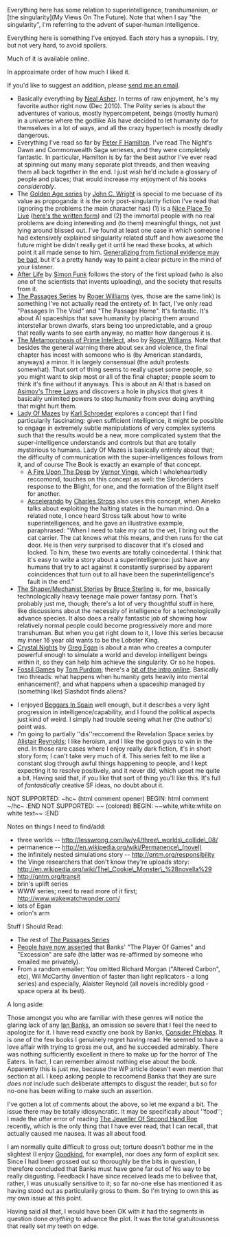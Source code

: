 Everything here has some relation to superintelligence, transhumanism,
or [the singularity](My Views On The Future). Note that when I say \"the
singularity\", I\'m referring to the advent of super-human intelligence.

Everything here is something I\'ve enjoyed. Each story has a synopsis. I
try, but not very hard, to avoid spoilers.

Much of it is available online.

In approximate order of how much I liked it.

If you\'d like to suggest an addition, please [send me an
email](mailto:rlpowell@digitalkingdom.org).

-   Basically everything by [Neal
    Asher](http://en.wikipedia.org/wiki/Neal_Asher). In terms of raw
    enjoyment, he\'s my favorite author right now (Dec 2010). The Polity
    series is about the adventures of various, mostly hypercompetent,
    beings (mostly human) in a universe where the godlike AIs have
    decided to let humanity do for themselves in a lot of ways, and all
    the crazy hypertech is mostly deadly dangerous.
-   Everything I\'ve read so far by [Peter F
    Hamilton](http://www.peterfhamilton.co.uk/). I\'ve read The Night\'s
    Dawn and Commonwealth Saga serieses, and they were completely
    fantastic. In particular, Hamilton is by far the best author I\'ve
    ever read at spinning out many many separate plot threads, and then
    weaving them all back together in the end. I just wish he\'d include
    a glossary of people and places; that would increase my enjoyment of
    his books *considerably*.
-   The [Golden Age
    series](http://en.wikipedia.org/wiki/The_Golden_Age_(novel_series))
    by [John C.
    Wright](http://en.wikipedia.org/wiki/John_C._Wright_(author)) is
    special to me becuase of its value as propoganda: it is the only
    post-singularity fiction I\'ve read that (ignoring the problems the
    main character has) (1) is a [Nice Place To
    Live](http://dotsub.com/view/96f08002-1f65-45d1-ba97-a8cc05784d94)
    ([here\'s the written
    form](http://lesswrong.com/lw/xy/the_fun_theory_sequence/)) and (2)
    the immortal people with no real problems are doing interesting and
    (to them) meaningful things, not just lying around blissed out.
    I\'ve found at least one case in which someone I had extensively
    explained singularity related stuff and how awesome the future might
    be didn\'t really get it until he read these books, at which point
    it all made sense to him. [Generalizing from fictional evidence may
    be
    bad](http://lesswrong.com/lw/k9/the_logical_fallacy_of_generalization_from/),
    but it\'s a pretty handy way to paint a clear picture in the mind of
    your listener.
-   [After Life](http://sifter.org/~simon/AfterLife/) by [Simon
    Funk](http://sifter.org/~simon/) follows the story of the first
    upload (who is also one of the scientists that invents uploading),
    and the society that results from it.
-   [The Passages Series](http://localroger.com/) by [Roger
    Williams](http://localroger.com/) (yes, those are the same link) is
    something I\'ve not actually read the entirety of. In fact, I\'ve
    only read \"Passages In The Void\" and \"The Passage Home\". It\'s
    fantastic. It\'s about AI spaceships that save humanity by placing
    them around interstellar brown dwarfs, stars being too
    unpredictable, and a group that really wants to see earth anyway, no
    matter how dangerous it is.
-   [The Metamorphosis of Prime
    Intellect](http://localroger.com/prime-intellect/index.html), also
    by [Roger Williams](http://localroger.com/). Note that besides the
    general warning there about sex and violence, the final chapter has
    incest with someone who is (by American standards, anyways) a minor.
    It is largely consensual (the adult protests somewhat). That sort of
    thing seems to really upset some people, so you might want to skip
    most or all of the final chapter; people seem to think it\'s fine
    without it anyways. This is about an AI that is based on [Asimov\'s
    Three Laws](http://www.asimovlaws.com/) and discovers a hole in
    physics that gives it basically unlimited powers to stop humanity
    from ever doing anything that might hurt them.
-   [Lady Of Mazes](http://www.kschroeder.com/my-books/lady-of-mazes) by
    [Karl Schroeder](http://www.kschroeder.com/) explores a concept that
    I find particularily fascinating: given sufficient intelligence, it
    might be possible to engage in extremely subtle manipulations of
    very complex systems such that the results would be a new, more
    complicated system that the super-intelligence understands and
    controls but that are totally mysterious to humans. Lady Of Mazes is
    basically entirely about that; the difficulty of communication with
    the super-intelligences follows from it, and of course The Book is
    exactly an example of that concept.
    -   [A Fire Upon The
        Deep](http://en.wikipedia.org/wiki/A_Fire_Upon_the_Deep) by
        [Vernor Vinge](http://en.wikipedia.org/wiki/Vernor_Vinge), which
        I wholeheartedly reccomond, touches on this concept as well: the
        Skroderiders response to the Blight, for one, and the formation
        of the Blight itself for another.
    -   [Accelerando](http://en.wikipedia.org/wiki/Accelerando_(novel))
        by [Charles Stross](http://www.antipope.org/charlie/) also uses
        this concept, when Aineko talks about exploiting the halting
        states in the human mind. On a related note, I once heard Stross
        talk about how to write superintelligences, and he gave an
        illustrative example, paraphrased: \"When I need to take my cat
        to the vet, I bring out the cat carrier. The cat knows what this
        means, and then runs for the cat door. He is then *very*
        surprised to discover that it\'s closed and locked. To him,
        these two events are totally coincedental. I think that it\'s
        easy to write a story about a superintelligence: just have any
        humans that try to act against it constantly surprised by
        apparent coincidences that turn out to all have been the
        superintelligence\'s fault in the end.\"
-   [The Shaper/Mechanist
    Stories](http://en.wikipedia.org/wiki/Shaper/Mechanist_universe) by
    [Bruce Sterling](http://en.wikipedia.org/wiki/Bruce_Sterling) is,
    for me, basically technologically heavy teenage male power fantasy
    porn. That\'s probably just me, though; there\'s a lot of very
    thoughtful stuff in here, like discussions about the necessity of
    intelligence for a technologically advance species. It also does a
    really fantastic job of showing how relatively normal people could
    become progressively more and more transhuman. But when you get
    right down to it, I love this series because my inner 16 year old
    wants to be the Lobster King.
-   [Crystal
    Nights](http://ttapress.com/553/crystal-nights-by-greg-egan/) by
    [Greg Egan](http://gregegan.customer.netspace.net.au/) is about a
    man who creates a computer powerful enough to simulate a world and
    develop intelligent beings within it, so they can help him achieve
    the singularity. Or so he hopes.
-   [Fossil
    Games](http://www.fictionwise.com/servlet/mw?a=v&t=book.htm&bi=86)
    by [Tom Purdom](http://www.philart.net/tompurdom/); there\'s a [bit
    of the intro online](http://www.philart.net/tompurdom/fossil.htm).
    Basically two threads: what happens when humanity gets heavily into
    mental enhancement?, and what happens when a spaceship managed by
    (something like) Slashdot finds aliens?

<!-- -->

-   I enjoyed [Beggars In
    Spain](http://en.wikipedia.org/wiki/Beggars_in_Spain) well enough,
    but it describes a very light progression in
    intelligence/capability, and I found the political aspects just kind
    of weird. I simply had trouble seeing what her (the author\'s) point
    was.
-   I\'m going to partially \'\'dis\'\'reccomend the Revelation Space
    series by [Alistair Reynolds](http://voxish.tripod.com/); I like
    heroism, and I like the good guys to win in the end. In those rare
    cases where I enjoy really dark fiction, it\'s in short story form;
    I can\'t take very much of it. This series felt to me like a
    constant slog through awful things happening to people, and I kept
    expecting it to resolve positively, and it never did, which upset me
    quite a bit. Having said that, if you like that sort of thing
    you\'ll like this. It\'s full of *fantastically* creative SF ideas,
    no doubt about it.

 NOT SUPPORTED: \~hc\~ (html comment opener) BEGIN: 
html comment
 \~/hc\~ :END 
 NOT SUPPORTED: \~\~ (colored) BEGIN: \~\~white,white:white on white text\~\~ :END 

Notes on things I need to find/add:

-   three worlds \--
    http://lesswrong.com/lw/y4/three\_worlds\_collide\_08/
-   permanence \-- http://en.wikipedia.org/wiki/Permanence\_(novel)
-   the infinitely nested simulations story \--
    http://qntm.org/responsibility
-   the Vinge researchers that don\'t know they\'re uploads story:
    http://en.wikipedia.org/wiki/The\_Cookie\_Monster\_%28novella%29
-   http://qntm.org/transit
-   brin\'s uplift series
-   WWW series; need to read more of it first;
    http://www.wakewatchwonder.com/
-   lots of Egan
-   orion\'s arm

Stuff I Should Read:

-   The rest of [The Passages Series](http://localroger.com/)
-   [People have now
    asserted](http://lesswrong.com/r/discussion/lw/3ju/looking_for_some_pieces_of_transhumanist_fiction/)
    that Banks\' \"The Player Of Games\" and \"Excession\" are safe (the
    latter was re-affirmed by someone who emailed me privately).
-   From a random emailer: You omitted Richard Morgan (\"Altered
    Carbon\", etc), Wil McCarthy (invention of faster than light
    replicators - a long series) and especially, Alaister Reynold (all
    novels incredibly good - space opera at its best).

A long aside:

Those amongst you who are familiar with these genres will notice the
glaring lack of any [Ian
Banks](http://en.wikipedia.org/wiki/Iain_Banks), an omission so severe
that I feel the need to apologize for it. I have read exactly one book
by Banks, [Consider
Phlebas](http://en.wikipedia.org/wiki/Consider_Phlebas). It is one of
the few books I genuinely regret having read. He seemed to have a love
affair with trying to gross me out, and he succeeded admirably. There
was nothing sufficiently excellent in there to make up for the horror of
The Eaters. In fact, I can remember almost nothing else about the book.
Apparently this is just me, because the WP article doesn\'t even mention
that section at all. I keep asking people to reccomend Banks that they
are sure *does not* include such deliberate attempts to disgust the
reader, but so for no-one has been willing to make such an assertion.

I\'ve gotten a lot of comments about the above, so let me expand a bit.
The issue there may be totally idiosyncratic. It may be specifically
about \'\'food\'\'; I made the *utter* error of reading [The Jeweller Of
Second Hand Roe](http://www.isfdb.org/cgi-bin/title.cgi?1004045)
recently, which is the only thing that I have ever read, that I can
recall, that actually caused me nausea. It was all about food.

I am normally quite difficult to gross out; torture doesn\'t bother me
in the slightest (I enjoy
[Goodkind](http://en.wikipedia.org/wiki/The_Sword_of_Truth), for
example), nor does any form of explicit sex. Since I had been grossed
out so thoroughly be the bits in question, I therefore concluded that
Banks must have gone far out of his way to be really disgusting.
Feedback I have since received leads me to belivee that, rather, I was
unusually sensitive to it; so far no-one else has mentioned it as having
stood out as particularily gross to them. So I\'m trying to own this as
my own issue at this point.

Having said all that, I would have been OK with it had the segments in
question done *anything* to advance the plot. It was the total
gratuitousness that really set my teeth on edge.